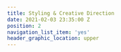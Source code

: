 ```yaml
---
title: Styling & Creative Direction
date: 2021-02-03 23:35:00 Z
position: 2
navigation_list_item: 'yes'
header_graphic_location: upper
---
```



